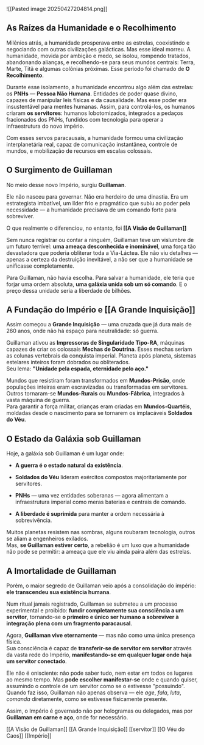 ![[Pasted image 20250427204814.png]]

## **As Raízes da Humanidade e o Recolhimento**

Milênios atrás, a humanidade prosperava entre as estrelas, coexistindo e negociando com outras civilizações galácticas​. Mas esse ideal morreu. A humanidade, movida por ambição e medo, se isolou, rompendo tratados, abandonando alianças, e recolhendo-se para seus mundos centrais: Terra, Marte, Titã e algumas colônias próximas. Esse período foi chamado de **O Recolhimento**.

Durante esse isolamento, a humanidade encontrou algo além das estrelas: os **PNHs** — **Pessoa Não Humana**​. Entidades de poder quase divino, capazes de manipular leis físicas e da causalidade. Mas esse poder era insustentável para mentes humanas. Assim, para controlá-los, os humanos criaram **os servitores**​: humanos lobotomizados, integrados a pedaços fracionados dos PNHs, fundidos com tecnologia para operar a infraestrutura do novo império.

Com esses servos paracausais, a humanidade formou uma civilização interplanetária real, capaz de comunicação instantânea, controle de mundos, e mobilização de recursos em escalas colossais​​.

## **O Surgimento de Guillaman**

No meio desse novo Império, surgiu **Guillaman**​.

Ele não nasceu para governar. Não era herdeiro de uma dinastia. Era um estrategista imbatível, um líder frio e pragmático que subiu ao poder pela necessidade — a humanidade precisava de um comando forte para sobreviver.

O que realmente o diferenciou, no entanto, foi **[[A Visão de Guillaman]]**

Sem nunca registrar ou contar a ninguém, Guillaman teve um vislumbre de um futuro terrível: **uma ameaça desconhecida e inominável**, uma força tão devastadora que poderia obliterar toda a Via-Láctea​. Ele não viu detalhes — apenas a certeza da destruição inevitável, a não ser que a humanidade se unificasse completamente.

Para Guillaman, não havia escolha. Para salvar a humanidade, ele teria que forjar uma ordem absoluta, **uma galáxia unida sob um só comando**. E o preço dessa unidade seria a liberdade de bilhões.

## **A Fundação do Império e [[A Grande Inquisição]]**

Assim começou a **Grande Inquisição**​ — uma cruzada que já dura mais de 260 anos, onde não há espaço para neutralidade: só guerra.

Guillaman ativou as **Impressoras de Singularidade Tipo-RA**, máquinas capazes de criar os colossais **Mechas de Doutrina**​. Esses mechas seriam as colunas vertebrais da conquista imperial. Planeta após planeta, sistemas estelares inteiros foram dobrados ou obliterados.  
Seu lema: **"Unidade pela espada, eternidade pelo aço."**

Mundos que resistiram foram transformados em **Mundos-Prisão**​, onde populações inteiras eram escravizadas ou transformadas em servitores. Outros tornaram-se **Mundos-Rurais** ou **Mundos-Fábrica**, integrados à vasta máquina de guerra.  
Para garantir a força militar, crianças eram criadas em **Mundos-Quartéis**, moldadas desde o nascimento para se tornarem os implacáveis **Soldados do Véu**​.

## **O Estado da Galáxia sob Guillaman**

Hoje, a galáxia sob Guillaman é um lugar onde:

- **A guerra é o estado natural da existência**​.
    
- **Soldados do Véu** lideram exércitos compostos majoritariamente por servitores.
    
- **PNHs** — uma vez entidades soberanas — agora alimentam a infraestrutura imperial como meras baterias e centrais de comando​.
    
- **A liberdade é suprimida** para manter a ordem necessária à sobrevivência.
    

Muitos planetas resistem nas sombras, alguns roubaram tecnologia, outros se aliam a engenheiros exilados.  
Mas, **se Guillaman estiver certo**, a rebelião é um luxo que a humanidade não pode se permitir: a ameaça que ele viu ainda paira além das estrelas.

## **A Imortalidade de Guillaman**

Porém, o maior segredo de Guillaman veio após a consolidação do império: **ele transcendeu sua existência humana**.

Num ritual jamais registrado, Guillaman se submeteu a um processo experimental e proibido: **fundir completamente sua consciência a um servitor**, tornando-se **o primeiro e único ser humano a sobreviver à integração plena com um fragmento paracausal**​.

Agora, **Guillaman vive eternamente** — mas não como uma única presença física.  
Sua consciência é capaz de **transferir-se de servitor em servitor** através da vasta rede do Império, **manifestando-se em qualquer lugar onde haja um servitor conectado**.

Ele não é onisciente: não pode saber tudo, nem estar em todos os lugares ao mesmo tempo. Mas **pode escolher manifestar-se** onde e quando quiser, assumindo o controle de um servitor como se o estivesse "possuindo".  
Quando faz isso, Guillaman não apenas observa — ele _age_, _fala_, _luta_, _comanda_ diretamente, como se estivesse fisicamente presente.

Assim, o Império é governado não por hologramas ou delegados, mas por **Guillaman em carne e aço**, onde for necessário.

[[A Visão de Guillaman]]
[[A Grande Inquisição]]
[[servitor]]
[[O Véu do Caos]]
[[Império]]